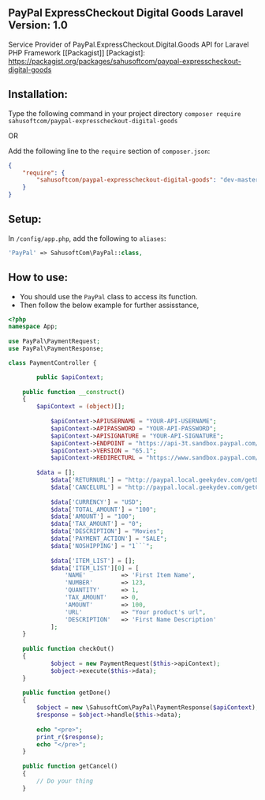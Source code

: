 ## PayPal ExpressCheckout Digital Goods Laravel Version: 1.0

Service Provider of PayPal.ExpressCheckout.Digital.Goods API for Laravel PHP Framework [[Packagist]]
[Packagist]: <https://packagist.org/packages/sahusoftcom/paypal-expresscheckout-digital-goods>

## Installation:

Type the following command in your project directory
`composer require sahusoftcom/paypal-expresscheckout-digital-goods`

OR

Add the following line to the `require` section of `composer.json`:
```json
{
    "require": {
        "sahusoftcom/paypal-expresscheckout-digital-goods": "dev-master"
    }
}
```

## Setup:

In `/config/app.php`, add the following to `aliases`:
  
```php
'PayPal' => SahusoftCom\PayPal::class,
```

## How to use:

* You should use the `PayPal` class to access its function.
* Then follow the below example for further assisstance, 

```php
<?php
namespace App;
 
use PayPal\PaymentRequest;
use PayPal\PaymentResponse;

class PaymentController {	

    	public $apiContext;
    
	public function __construct()
	{
	    $apiContext = (object)[];
		
            $apiContext->APIUSERNAME = "YOUR-API-USERNAME";
            $apiContext->APIPASSWORD = "YOUR-API-PASSWORD";
            $apiContext->APISIGNATURE = "YOUR-API-SIGNATURE";
            $apiContext->ENDPOINT = "https://api-3t.sandbox.paypal.com/nvp";
            $apiContext->VERSION = "65.1";
            $apiContext->REDIRECTURL = "https://www.sandbox.paypal.com/cgi-bin/webscr?cmd=_express-checkout&token=";
	    
	    $data = [];
            $data['RETURNURL'] = "http://paypal.local.geekydev.com/getDone";
            $data['CANCELURL'] = "http://paypal.local.geekydev.com/getCancel";
        
            $data['CURRENCY'] = "USD";
            $data['TOTAL_AMOUNT'] = "100";
            $data['AMOUNT'] = "100";
            $data['TAX_AMOUNT'] = "0";
            $data['DESCRIPTION'] = "Movies";
            $data['PAYMENT_ACTION'] = "SALE";
            $data['NOSHIPPING'] = "1```";
        
            $data['ITEM_LIST'] = [];
            $data['ITEM_LIST'][0] = [
            	'NAME'			=> 'First Item Name',
        		'NUMBER'		=> 123,
        		'QUANTITY'		=> 1,
        		'TAX_AMOUNT'	=> 0,
        		'AMOUNT'		=> 100,
        		'URL'           => "Your product's url",
        		'DESCRIPTION'	=> 'First Name Description'
            ];
	}
	
	public function checkOut()
	{
            $object = new PaymentRequest($this->apiContext);
            $object->execute($this->data);
	}
	
	public function getDone()
	{
		$object = new \SahusoftCom\PayPal\PaymentResponse($apiContext);
		$response = $object->handle($this->data);
		
		echo "<pre>";
		print_r($response);
		echo "</pre>";
	}
	
	public function getCancel()
	{
		// Do your thing
	}
```
